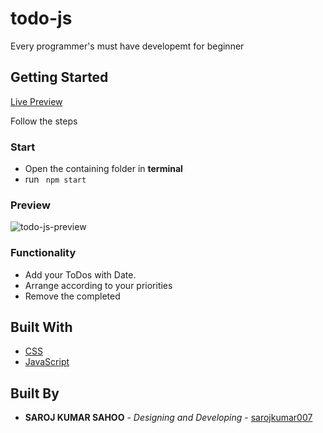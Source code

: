 # todo-js

Every programmer's must have developemt for beginner

## Getting Started

[Live Preview](https://sarojkumar007.github.io/todoJS/)

Follow the steps

### Start

* Open the containing folder in **terminal**
* run ``` npm start```

### Preview

![todo-js-preview](https://miro.medium.com/proxy/1*YgtCXuRGmPfPg2PogXVCfQ.png)

### Functionality

* Add your ToDos with Date.
* Arrange according to your priorities
* Remove the completed

## Built With

* [CSS](https://www.w3.org/Style/CSS/Overview.en.html)
* [JavaScript](https://developer.mozilla.org/en-US/docs/Web/JavaScript)

## Built By

* **SAROJ KUMAR SAHOO** - *Designing and Developing* - [sarojkumar007](https://github.com/sarojkumar007)


